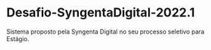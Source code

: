 # Desafio-SyngentaDigital-2022.1
Sistema proposto pela Syngenta Digital no seu processo seletivo para Estágio.
